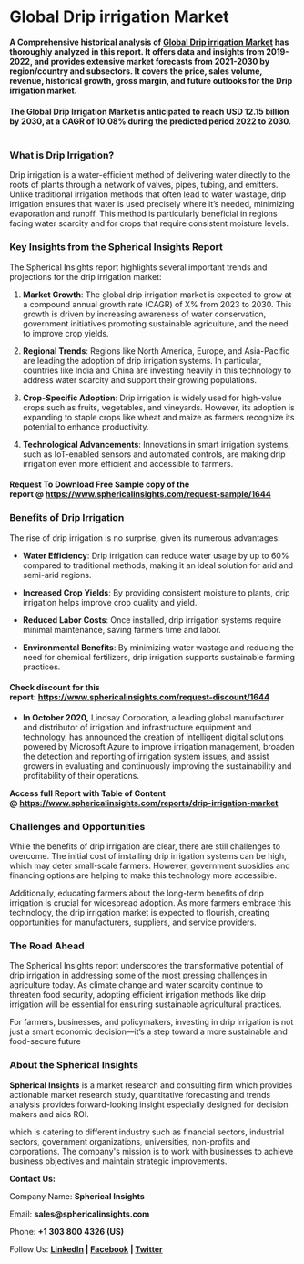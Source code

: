 <h1 class="news-post-title">Global Drip irrigation Market</h1>
<p><strong>A Comprehensive historical analysis of&nbsp;<a href="https://www.sphericalinsights.com/reports/drip-irrigation-market" target="_blank" rel="noreferrer noopener">Global Drip irrigation Market</a>&nbsp;has thoroughly analyzed in this report. It offers data and insights from 2019-2022, and provides extensive market forecasts from 2021-2030 by region/country and subsectors. It covers the price, sales volume, revenue, historical growth, gross margin, and future outlooks for the Drip irrigation market.</strong></p>
<h4><strong>The Global Drip Irrigation Market is anticipated to reach USD 12.15 billion by 2030, at a CAGR of 10.08% during the predicted period 2022 to 2030.</strong></h4>
<p><strong><img src="https://www.sphericalinsights.com/images/rd/drip-irrigation-market.png" alt="" /></strong></p>
<h3>What is Drip Irrigation?</h3>
<p>Drip irrigation is a water-efficient method of delivering water directly to the roots of plants through a network of valves, pipes, tubing, and emitters. Unlike traditional irrigation methods that often lead to water wastage, drip irrigation ensures that water is used precisely where it&rsquo;s needed, minimizing evaporation and runoff. This method is particularly beneficial in regions facing water scarcity and for crops that require consistent moisture levels.</p>
<h3>Key Insights from the Spherical Insights Report</h3>
<p>The Spherical Insights report highlights several important trends and projections for the drip irrigation market:</p>
<ol>
<li>
<p><strong>Market Growth</strong>: The global drip irrigation market is expected to grow at a compound annual growth rate (CAGR) of X% from 2023 to 2030. This growth is driven by increasing awareness of water conservation, government initiatives promoting sustainable agriculture, and the need to improve crop yields.</p>
</li>
<li>
<p><strong>Regional Trends</strong>: Regions like North America, Europe, and Asia-Pacific are leading the adoption of drip irrigation systems. In particular, countries like India and China are investing heavily in this technology to address water scarcity and support their growing populations.</p>
</li>
<li>
<p><strong>Crop-Specific Adoption</strong>: Drip irrigation is widely used for high-value crops such as fruits, vegetables, and vineyards. However, its adoption is expanding to staple crops like wheat and maize as farmers recognize its potential to enhance productivity.</p>
</li>
<li>
<p><strong>Technological Advancements</strong>: Innovations in smart irrigation systems, such as IoT-enabled sensors and automated controls, are making drip irrigation even more efficient and accessible to farmers.</p>
</li>
</ol>
<h4>Request To Download Free Sample copy of the report&nbsp;@&nbsp;<a href="https://www.sphericalinsights.com/request-sample/1644">https://www.sphericalinsights.com/request-sample/1644</a></h4>
<h3>Benefits of Drip Irrigation</h3>
<p>The rise of drip irrigation is no surprise, given its numerous advantages:</p>
<ul>
<li>
<p><strong>Water Efficiency</strong>: Drip irrigation can reduce water usage by up to 60% compared to traditional methods, making it an ideal solution for arid and semi-arid regions.</p>
</li>
<li>
<p><strong>Increased Crop Yields</strong>: By providing consistent moisture to plants, drip irrigation helps improve crop quality and yield.</p>
</li>
<li>
<p><strong>Reduced Labor Costs</strong>: Once installed, drip irrigation systems require minimal maintenance, saving farmers time and labor.</p>
</li>
<li>
<p><strong>Environmental Benefits</strong>: By minimizing water wastage and reducing the need for chemical fertilizers, drip irrigation supports sustainable farming practices.</p>
</li>
</ul>
<h4>Check discount for this report:&nbsp;<a href="https://www.sphericalinsights.com/request-discount/1644">https://www.sphericalinsights.com/request-discount/1644</a></h4>
<ul>
<li><strong>In October 2020,</strong>&nbsp;Lindsay Corporation, a leading global manufacturer and distributor of irrigation and infrastructure equipment and technology, has announced the creation of intelligent digital solutions powered by Microsoft Azure to improve irrigation management, broaden the detection and reporting of irrigation system issues, and assist growers in evaluating and continuously improving the sustainability and profitability of their operations.</li>
</ul>
<p><strong>Access full Report with Table of Content @&nbsp;<a href="https://www.sphericalinsights.com/reports/drip-irrigation-market">https://www.sphericalinsights.com/reports/drip-irrigation-market</a>&nbsp;</strong></p>
<h3>Challenges and Opportunities</h3>
<p>While the benefits of drip irrigation are clear, there are still challenges to overcome. The initial cost of installing drip irrigation systems can be high, which may deter small-scale farmers. However, government subsidies and financing options are helping to make this technology more accessible.</p>
<p>Additionally, educating farmers about the long-term benefits of drip irrigation is crucial for widespread adoption. As more farmers embrace this technology, the drip irrigation market is expected to flourish, creating opportunities for manufacturers, suppliers, and service providers.</p>
<h3>The Road Ahead</h3>
<p>The Spherical Insights report underscores the transformative potential of drip irrigation in addressing some of the most pressing challenges in agriculture today. As climate change and water scarcity continue to threaten food security, adopting efficient irrigation methods like drip irrigation will be essential for ensuring sustainable agricultural practices.</p>
<p>For farmers, businesses, and policymakers, investing in drip irrigation is not just a smart economic decision&mdash;it&rsquo;s a step toward a more sustainable and food-secure future</p>
<h3><strong>About the Spherical Insights</strong></h3>
<p><strong>Spherical Insights</strong>&nbsp;is a market research and consulting firm which provides actionable market research study, quantitative forecasting and trends analysis provides forward-looking insight especially designed for decision makers and aids ROI.</p>
<p>which is catering to different industry such as financial sectors, industrial sectors, government organizations, universities, non-profits and corporations. The company's mission is to work with businesses to achieve business objectives and maintain strategic improvements.</p>
<p><strong>Contact Us:</strong></p>
<p>Company Name:&nbsp;<strong>Spherical Insights</strong></p>
<p>Email:&nbsp;<strong>sales@sphericalinsights.com</strong></p>
<p>Phone:&nbsp;<strong>+1 303 800 4326 (US)</strong></p>
<p>Follow Us:&nbsp;<strong><a href="https://www.linkedin.com/company/spherical-insight/"><u>LinkedIn</u></a>&nbsp;|&nbsp;<a href="https://www.facebook.com/sphericalinsights22"><u>Facebook</u></a>&nbsp;|&nbsp;<a href="https://twitter.com/SInsights_US"><u>Twitter</u></a></strong></p>
